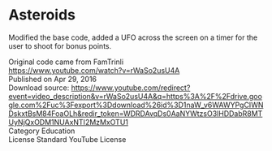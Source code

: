 # Asteroids

Modified the base code, added a UFO across the screen on a timer for the user to shoot for bonus points. 

Original code came from FamTrinli  
https://www.youtube.com/watch?v=rWaSo2usU4A  
Published on Apr 29, 2016  
Download source: https://www.youtube.com/redirect?event=video_description&v=rWaSo2usU4A&q=https%3A%2F%2Fdrive.google.com%2Fuc%3Fexport%3Ddownload%26id%3D1naW_v6WAWYPgCIWNDskxtBsM84FoaOLh&redir_token=WDRDAvqDs0AaNYWtzsO3lHDDabR8MTUyNjQxODM1NUAxNTI2MzMxOTU1  
Category Education  
License Standard YouTube License  
